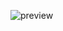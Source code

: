 ![preview](https://user-images.githubusercontent.com/96253880/170479863-975fe4c0-a90e-422a-8375-61d6af6ca370.png)
